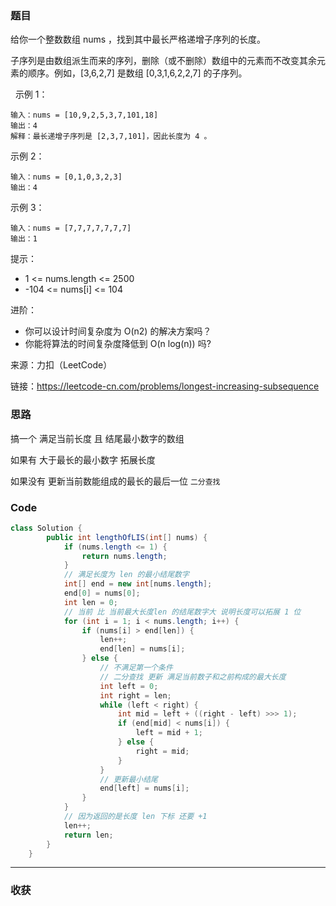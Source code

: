 ### 题目

给你一个整数数组 nums ，找到其中最长严格递增子序列的长度。

子序列是由数组派生而来的序列，删除（或不删除）数组中的元素而不改变其余元素的顺序。例如，[3,6,2,7] 是数组 [0,3,1,6,2,2,7] 的子序列。

 
示例 1：
```
输入：nums = [10,9,2,5,3,7,101,18]
输出：4
解释：最长递增子序列是 [2,3,7,101]，因此长度为 4 。
```
示例 2：
```
输入：nums = [0,1,0,3,2,3]
输出：4
```
示例 3：
```
输入：nums = [7,7,7,7,7,7,7]
输出：1
```

提示：

- 1 <= nums.length <= 2500
- -104 <= nums[i] <= 104
 

进阶：

- 你可以设计时间复杂度为 O(n2) 的解决方案吗？
- 你能将算法的时间复杂度降低到 O(n log(n)) 吗?

来源：力扣（LeetCode）

链接：https://leetcode-cn.com/problems/longest-increasing-subsequence

### 思路

搞一个 满足当前长度 且 结尾最小数字的数组 

如果有 大于最长的最小数字 拓展长度 

如果没有 更新当前数能组成的最长的最后一位 `二分查找`

### Code
```java
class Solution {
        public int lengthOfLIS(int[] nums) {
            if (nums.length <= 1) {
                return nums.length;
            }
            // 满足长度为 len 的最小结尾数字 
            int[] end = new int[nums.length];
            end[0] = nums[0];
            int len = 0;
            // 当前 比 当前最大长度len 的结尾数字大 说明长度可以拓展 1 位
            for (int i = 1; i < nums.length; i++) {
                if (nums[i] > end[len]) {
                    len++;
                    end[len] = nums[i];
                } else {
                    // 不满足第一个条件 
                    // 二分查找 更新 满足当前数子和之前构成的最大长度 
                    int left = 0;
                    int right = len;
                    while (left < right) {
                        int mid = left + ((right - left) >>> 1);
                        if (end[mid] < nums[i]) {
                            left = mid + 1;
                        } else {
                            right = mid;
                        }
                    }
                    // 更新最小结尾
                    end[left] = nums[i];
                }
            }
            // 因为返回的是长度 len 下标 还要 +1
            len++;
            return len;
        }
    }
```
*** 
### 收获
